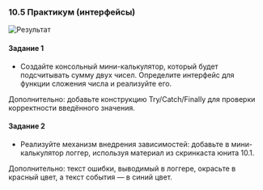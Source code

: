### 10.5 Практикум (интерфейсы)

![Результат](/img/SF.Module10.png)

#### Задание 1
* Создайте консольный мини-калькулятор, который будет подсчитывать сумму двух чисел.
Определите интерфейс для функции сложения числа и реализуйте его.

Дополнительно: добавьте конструкцию Try/Catch/Finally для проверки корректности введённого значения.

#### Задание 2
* Реализуйте механизм внедрения зависимостей: добавьте в мини-калькулятор логгер, используя материал из скринкаста юнита 10.1.

Дополнительно: текст ошибки, выводимый в логгере, окрасьте в красный цвет, а текст события — в синий цвет.